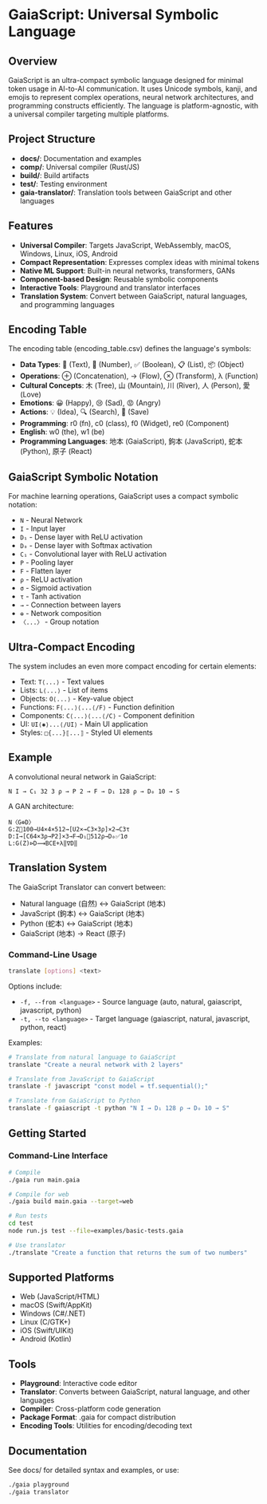 # GaiaScript: Universal Symbolic Language

## Overview
GaiaScript is an ultra-compact symbolic language designed for minimal token usage in AI-to-AI communication. It uses Unicode symbols, kanji, and emojis to represent complex operations, neural network architectures, and programming constructs efficiently. The language is platform-agnostic, with a universal compiler targeting multiple platforms.

## Project Structure
- **docs/**: Documentation and examples
- **comp/**: Universal compiler (Rust/JS)
- **build/**: Build artifacts
- **test/**: Testing environment
- **gaia-translator/**: Translation tools between GaiaScript and other languages

## Features
- **Universal Compiler**: Targets JavaScript, WebAssembly, macOS, Windows, Linux, iOS, Android
- **Compact Representation**: Expresses complex ideas with minimal tokens
- **Native ML Support**: Built-in neural networks, transformers, GANs
- **Component-based Design**: Reusable symbolic components
- **Interactive Tools**: Playground and translator interfaces
- **Translation System**: Convert between GaiaScript, natural languages, and programming languages

## Encoding Table
The encoding table (encoding_table.csv) defines the language's symbols:

- **Data Types**: 📝 (Text), 🔢 (Number), ✅ (Boolean), 📋 (List), 📦 (Object)
- **Operations**: ⊕ (Concatenation), → (Flow), ⊗ (Transform), λ (Function)
- **Cultural Concepts**: 木 (Tree), 山 (Mountain), 川 (River), 人 (Person), 愛 (Love)
- **Emotions**: 😀 (Happy), 😢 (Sad), 😡 (Angry)
- **Actions**: 💡 (Idea), 🔍 (Search), 💾 (Save)
- **Programming**: r0 (fn), c0 (class), f0 (Widget), re0 (Component)
- **English**: w0 (the), w1 (be)
- **Programming Languages**: 地本 (GaiaScript), 鉤本 (JavaScript), 蛇本 (Python), 原子 (React)

## GaiaScript Symbolic Notation
For machine learning operations, GaiaScript uses a compact symbolic notation:

- `N` - Neural Network
- `I` - Input layer
- `D₁` - Dense layer with ReLU activation
- `D₀` - Dense layer with Softmax activation
- `C₁` - Convolutional layer with ReLU activation
- `P` - Pooling layer
- `F` - Flatten layer
- `ρ` - ReLU activation
- `σ` - Sigmoid activation
- `τ` - Tanh activation
- `→` - Connection between layers
- `⊕` - Network composition
- `〈...〉` - Group notation

## Ultra-Compact Encoding
The system includes an even more compact encoding for certain elements:

- Text: `T⟨...⟩` - Text values
- Lists: `L⟨...⟩` - List of items
- Objects: `O⟨...⟩` - Key-value object
- Functions: `F⟨...⟩⟨...⟨/F⟩` - Function definition
- Components: `C⟨...⟩⟨...⟨/C⟩` - Component definition
- UI: `UI⟨✱⟩...⟨/UI⟩` - Main UI application
- Styles: `□{...}⟦...⟧` - Styled UI elements

## Example
A convolutional neural network in GaiaScript:
```
N I → C₁ 32 3 ρ → P 2 → F → D₁ 128 ρ → D₀ 10 → S
```

A GAN architecture:
```
N〈G⊕D〉
G:Z🔢100→U4×4×512→[U2×→C3×3ρ]×2→C3τ
D:I→[C64×3ρ→P2]×3→F→D₁🔢512ρ→D₀✅1σ
L:G(Z)⊳D⟿BCE+λ‖∇D‖
```

## Translation System

The GaiaScript Translator can convert between:

- Natural language (自然) ↔ GaiaScript (地本)
- JavaScript (鉤本) ↔ GaiaScript (地本)  
- Python (蛇本) ↔ GaiaScript (地本)
- GaiaScript (地本) → React (原子)

### Command-Line Usage

```bash
translate [options] <text>
```

Options include:
- `-f, --from <language>` - Source language (auto, natural, gaiascript, javascript, python)
- `-t, --to <language>` - Target language (gaiascript, natural, javascript, python, react)

Examples:
```bash
# Translate from natural language to GaiaScript
translate "Create a neural network with 2 layers"

# Translate from JavaScript to GaiaScript
translate -f javascript "const model = tf.sequential();"

# Translate from GaiaScript to Python
translate -f gaiascript -t python "N I → D₁ 128 ρ → D₀ 10 → S"
```

## Getting Started

### Command-Line Interface
```bash
# Compile
./gaia run main.gaia

# Compile for web
./gaia build main.gaia --target=web

# Run tests
cd test
node run.js test --file=examples/basic-tests.gaia

# Use translator
./translate "Create a function that returns the sum of two numbers"
```

## Supported Platforms
- Web (JavaScript/HTML)
- macOS (Swift/AppKit)
- Windows (C#/.NET)
- Linux (C/GTK+)
- iOS (Swift/UIKit)
- Android (Kotlin)

## Tools
- **Playground**: Interactive code editor
- **Translator**: Converts between GaiaScript, natural language, and other languages
- **Compiler**: Cross-platform code generation
- **Package Format**: .gaia for compact distribution
- **Encoding Tools**: Utilities for encoding/decoding text

## Documentation
See docs/ for detailed syntax and examples, or use:
```bash
./gaia playground
./gaia translator
```